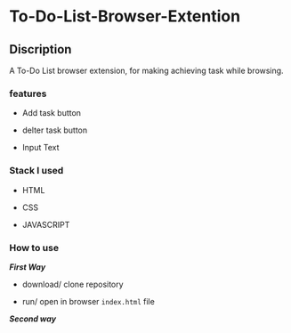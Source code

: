 # To-Do-List-Browser-Extention

## Discription
A To-Do List browser extension, for making achieving task while browsing. 

### features
* Add task button
- delter task button
+ Input Text

### Stack I used
+ HTML
* CSS
- JAVASCRIPT

### How to use

***First Way***
+ download/ clone repository
- run/ open in browser `index.html` file

***Second way***